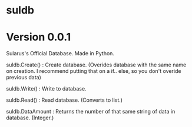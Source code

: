 # suldb 
# Version 0.0.1
Sularus's Official Database. Made in Python. 

suldb.Create() : Create database. (Overides database with the same name on creation. I recommend putting that on a if.. else, so you don't overide previous data)

suldb.Write() : Write to database.

suldb.Read() : Read database. (Converts to list.)

suldb.DataAmount : Returns the number of that same string of data in database. (Integer.)
